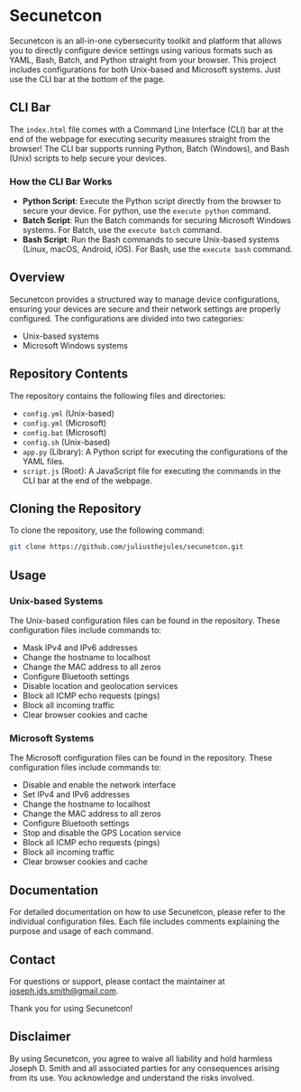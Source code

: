 # Secunetcon

Secunetcon is an all-in-one cybersecurity toolkit and platform that allows you to directly configure device settings using various formats such as YAML, Bash, Batch, and Python straight from your browser. This project includes configurations for both Unix-based and Microsoft systems. Just use the CLI bar at the bottom of the page.

## CLI Bar

The `index.html` file comes with a Command Line Interface (CLI) bar at the end of the webpage for executing security measures straight from the browser! The CLI bar supports running Python, Batch (Windows), and Bash (Unix) scripts to help secure your devices.

### How the CLI Bar Works

- **Python Script**: Execute the Python script directly from the browser to secure your device. For python, use the `execute python` command.
- **Batch Script**: Run the Batch commands for securing Microsoft Windows systems. For Batch, use the `execute batch` command.
- **Bash Script**: Run the Bash commands to secure Unix-based systems (Linux, macOS, Android, iOS). For Bash, use the `execute bash` command.

## Overview

Secunetcon provides a structured way to manage device configurations, ensuring your devices are secure and their network settings are properly configured. The configurations are divided into two categories:
- Unix-based systems
- Microsoft Windows systems

## Repository Contents

The repository contains the following files and directories:

- `config.yml` (Unix-based)
- `config.yml` (Microsoft)
- `config.bat` (Microsoft)
- `config.sh` (Unix-based)
- `app.py` (Library): A Python script for executing the configurations of the YAML files.
- `script.js` (Root): A JavaScript file for executing the commands in the CLI bar at the end of the webpage.

## Cloning the Repository

To clone the repository, use the following command:

```bash
git clone https://github.com/juliusthejules/secunetcon.git
```

## Usage

### Unix-based Systems

The Unix-based configuration files can be found in the repository. These configuration files include commands to:

- Mask IPv4 and IPv6 addresses
- Change the hostname to localhost
- Change the MAC address to all zeros
- Configure Bluetooth settings
- Disable location and geolocation services
- Block all ICMP echo requests (pings)
- Block all incoming traffic
- Clear browser cookies and cache

### Microsoft Systems

The Microsoft configuration files can be found in the repository. These configuration files include commands to:

- Disable and enable the network interface
- Set IPv4 and IPv6 addresses
- Change the hostname to localhost
- Change the MAC address to all zeros
- Configure Bluetooth settings
- Stop and disable the GPS Location service
- Block all ICMP echo requests (pings)
- Block all incoming traffic
- Clear browser cookies and cache

## Documentation

For detailed documentation on how to use Secunetcon, please refer to the individual configuration files. Each file includes comments explaining the purpose and usage of each command.

## Contact

For questions or support, please contact the maintainer at [joseph.jds.smith@gmail.com](mailto:joseph.jds.smith@gmail.com?subject=Secunetcon).

Thank you for using Secunetcon!

## Disclaimer

By using Secunetcon, you agree to waive all liability and hold harmless Joseph D. Smith and all associated parties for any consequences arising from its use. You acknowledge and understand the risks involved.

